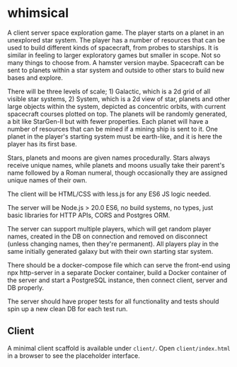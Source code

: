 # whimsical

A client server space exploration game. The player starts on a planet in an unexplored star system.
The player has a number of resources that can be used to build different kinds of spacecraft, from probes to starships. It is similar in feeling to larger exploratory games but smaller in scope. Not so many things to choose from. A hamster version maybe.
Spacecraft can be sent to planets within a star system and outside to other stars to build new bases and explore.

There will be three levels of scale; 1) Galactic, which is a 2d grid of all visible star systems, 2) System, which is a 2d view of star, planets and other large objects within the system, depicted as concentric orbits, with current spacecraft courses plotted on top.
The planets will be randomly generated, a bit like StarGen-II but with fewer properties. Each planet will have a number of resources that can be mined if a mining ship is sent to it. One planet in the player's starting system must be earth-like, and it is here the player has its first base.

Stars, planets and moons are given names procedurally. Stars always receive unique names, while planets and moons usually take their parent's name followed by a Roman numeral, though occasionally they are assigned unique names of their own.

The client will be HTML/CSS with less.js for any ES6 JS logic needed.

The server will be Node.js > 20.0 ES6, no build systems, no types, just basic libraries for HTTP APIs, CORS and Postgres ORM.

The server can support multiple players, which will get random player names, created in the DB on connection and removed on disconnect (unless changing names, then they're permanent). All players play in the same initially generated galaxy but with their own starting star system.

There should be a docker-compose file which can serve the front-end using npx http-server in a separate Docker container, build a Docker container of the server and start a PostgreSQL instance, then connect client, server and DB properly.

The server should have proper tests for all functionality and tests should spin up a new clean DB for each test run.



## Client

A minimal client scaffold is available under `client/`. Open `client/index.html` in a browser to see the placeholder interface.
